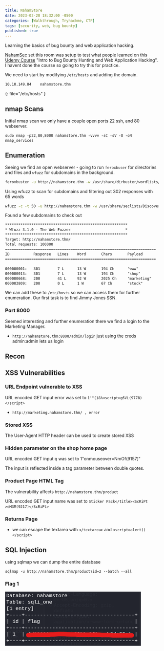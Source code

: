 ```yaml
---
title: NahamStore
date: 2023-02-28 18:32:00 -0500
categories: [Walkthrough, Tryhackme, CTF]
tags: [security, web, bug bounty]
published: true
---
```


Learning the basics of bug bounty and web application hacking.

[NahamSec](https://twitter.com/nahamsec) set this room was setup to test what people learned on this [Udemy Course](http://bugbounty.nahamsec.training/) "Intro to Bug Bounty Hunting and Web Application Hacking". I havent done the course so going to try this for practice.

We need to start by modifying `/etc/hosts` and adding the domain.

```bash 
10.10.149.84    nahamstore.thm
```
{: file="/etc/hosts" }


## nmap Scans

Initial nmap scan we only have a couple open ports 22 ssh, and 80 webserver.

```shell
sudo nmap -p22,80,8000 nahamstore.thm -vvvv -sC -sV -O -oN nmap_services
```

## Enumeration

Seeing we find an open webserver - going to run `feroxbuser` for directories and files and `wfuzz` for subdomains in the background.

```bash
feroxbuster -u http://nahamstore.thm -w /usr/share/dirbuster/wordlists/directory-list-2.3-medium.txt -txt,php
```

Using wfuzz to scan for subdomains and filtering out 302 responses with 65 words

```bash
wfuzz -c -t 50 -u http://nahamstore.thm -w /usr/share/seclists/Discovery/DNS/bitquark-subdomains-top100000.txt -H "Host: FUZZ.nahamstore.thm" --hc 302 --hw 65
```

Found a few subdomains to check out

```shell
********************************************************
* Wfuzz 3.1.0 - The Web Fuzzer                         *
********************************************************
Target: http://nahamstore.thm/
Total requests: 100000
=====================================================================
ID           Response   Lines    Word       Chars       Payload   
=====================================================================

000000001:   301        7 L      13 W       194 Ch      "www" 
000000013:   301        7 L      13 W       194 Ch      "shop"  
000000668:   200        41 L     92 W       2025 Ch     "marketing"  
000003809:   200        0 L      1 W        67 Ch       "stock"   
```

We can add these to `/etc/hosts` so we can access them for further enumeration. Our first task is to find Jimmy Jones SSN.

### Port 8000 

Seemed interesting and further enumeration there we find a login to the Marketing Manager.

- `http://nahamstore.thm:8000/admin/login` just using the creds admin:admin lets us login

## Recon




## XSS Vulnerabilities

### URL Endpoint vulnerable to XSS

URL encoded GET input error was set to `1'"()&%<script>g6VL(9778)</script>`

- `http://marketing.nahamstore.thm/ , error`

### Stored XSS

The User-Agent HTTP header can be used to create stored XSS

### Hidden parameter on the shop home page

URL encoded GET input q was set to 1"onmouseover=NmOf(9157)"

The input is reflected inside a tag parameter between double quotes. 

### Product Page HTML Tag

The vulnerability affects `http://nahamstore.thm/product` 

URL encoded GET input name was set to `Sticker Pack</title><ScRiPt >eM3M(9217)</ScRiPt>`



### Returns Page

- we can escape the textarea with `</textarea>` and `<script>alert()</script>`



## SQL Injection

using sqlmap we can dump the entire database

```shell
sqlmap -u http://nahamstore.thm/product?id=2 --batch --all
```

### Flag 1

![Flag 1](/assets/nahamstore01.png)






```

